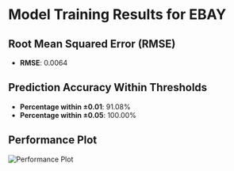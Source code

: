 # Model Training Results for EBAY

## Root Mean Squared Error (RMSE)
- **RMSE**: 0.0064

## Prediction Accuracy Within Thresholds
- **Percentage within ±0.01**: 91.08%
- **Percentage within ±0.05**: 100.00%

## Performance Plot
![Performance Plot](../imgs/EBAY.png)

